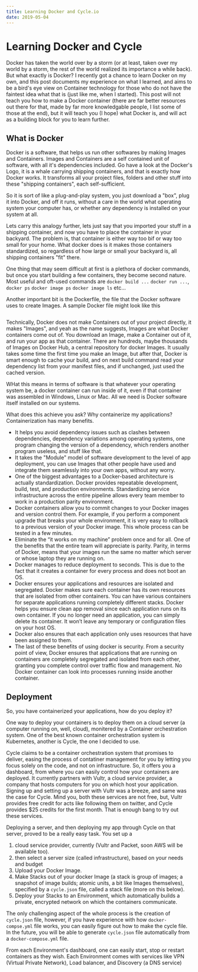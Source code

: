 ```yaml
---
title: Learning Docker and Cycle.io
date: 2019-05-04
---
```


# Learning Docker and Cycle

Docker has taken the world over by a storm (or at least, taken over my world by a storm, the rest of the world realized its importance a while back). But what exactly is Docker? I recently got a chance to learn Docker on my own, and this post documents my experience on what I learned, and aims to be a bird's eye view on Container technology for those who do not have the faintest idea what that is (just like me, when I started). This post will not teach you how to make a Docker container (there are far better resources out there for that, made by far more knowledgable people, I list some of those at the end), but it will teach you (I hope) what Docker is, and will act as a building block for you to learn further. 


## What is Docker

Docker is a software, that helps us run other softwares by making Images and Containers. Images and Containers are a self contained unit of software, with all it's dependencies included. Go have a look at the Docker's Logo, it is a whale carrying shipping containers, and that is exactly how Docker works. It transforms all your project files, folders and other stuff into these "shipping containers", each self-sufficient.

So it is sort of like a plug-and-play system, you just download a "box", plug it into Docker, and off it runs, without a care in the world what operating system your computer has, or whether any dependency is installed on your system at all.

Lets carry this analogy further, lets just say that you imported your stuff in a shipping container, and now you have to place the container in your backyard. The problem is, that container is either way too bif or way too small for your home. What docker does is it makes those containers standardized, so regardless of how large or small your backyard is, all shipping containers "fit" there.

One thing that may seem difficult at first is a plethora of docker commands, but once you start building a few containers, they become second nature. Most useful and oft-used commands are `docker build ...` `docker run ...`, `docker ps` `docker image ps` `docker image ls` etc...

Another important bit is the Dockerfile, the file that the Docker software uses to create Images. A sample Docker file might look like this

```

```

Technically, Docker does not make Containers out of your project directly, it makes "Images", and yeah as the name suggests, Images are what Docker containers come out of. You download an Image, make a Container out of it, and run your app as that container. There are hundreds, maybe thousands of Images on Docker Hub, a central repository for docker Images. It usually takes some time the first time you make an Image, but after that, Docker is smart enough to cache your build, and on next build command read your dependency list from your manifest files, and if unchanged, just used the cached version. 

WHat this means in terms of software is that whatever your operating system be, a docker container can run inside of it, even if that container was assembled in Windows, Linux or Mac. All we need is Docker software itself installed on our systems.

What does this achieve you ask? Why containerize my applications? Containerization has many benefits.
<!-- 
Containers offer a packaging mechanism in which applications can be abstracted from the environment in which they actually run. This decoupling allows container-based applications to be deployed easily and consistently, regardless of the nature of target environment. This gives developers the ability to create predictable environments that are isolated from rest of the applications and can be run anywhere.

Docker is a tool that is designed to benefit both developers and system administrators, making it a part of many DevOps (developers + operations) toolchains. For developers, it means that they can focus on writing code without worrying about the system that it will ultimately be running on. It also allows them to get a head start by using one of thousands of programs already designed to run in a Docker container as a part of their application. For operations staff, Docker gives flexibility and potentially reduces the number of systems needed because of its small footprint and lower overhead. -->

  - It helps you avoid dependency issues such as clashes between dependencies, dependency variations among operating systems, one program changing the version of a dependency, which renders another program useless, and stuff like that.
  - It takes the "Module" model of software development to the level of app deployment, you can use Images that other people have used and integrate them seamlessly into your own apps, without any worry.
  - One of the biggest advantages to a Docker-based architecture is actually standardization. Docker provides repeatable development, build, test, and production environments. Standardizing service infrastructure across the entire pipeline allows every team member to work in a production parity environment. 
  - Docker containers allow you to commit changes to your Docker images and version control them. For example, if you perform a component upgrade that breaks your whole environment, it is very easy to rollback to a previous version of your Docker image. This whole process can be tested in a few minutes.
  - Eliminate the “it works on my machine” problem once and for all. One of the benefits that the entire team will appreciate is parity. Parity, in terms of Docker, means that your images run the same no matter which server or whose laptop they are running on.
  - Docker manages to reduce deployment to seconds. This is due to the fact that it creates a container for every process and does not boot an OS.
  - Docker ensures your applications and resources are isolated and segregated. Docker makes sure each container has its own resources that are isolated from other containers. You can have various containers for separate applications running completely different stacks. Docker helps you ensure clean app removal since each application runs on its own container. If you no longer need an application, you can simply delete its container. It won’t leave any temporary or configuration files on your host OS. 
  - Docker also ensures that each application only uses resources that have been assigned to them.
  - The last of these benefits of using docker is security. From a security point of view, Docker ensures that applications that are running on containers are completely segregated and isolated from each other, granting you complete control over traffic flow and management. No Docker container can look into processes running inside another container.

## Deployment

So, you have containerized your applications, how do you deploy it?

One way to deploy your containers is to deploy them on a cloud server (a computer running on, well, cloud), monitered by a Container orchestration system. One of the best known container orchestration system is Kubernetes, another is Cycle, the one I decided to use.

Cycle claims to be a container orchestration system that promises to deliver, easing the process of contatiner management for you by letting you focus solely on the code, and not on infrastructure. So, it offers you a dashboard, from where you can easily control how your containers are deployed. It currently partners with Vultr, a cloud service provider, a company that hosts computers for you on which host your application. Signing up and setting up a server with Vultr was a breeze, and same was the case for Cycle. Mind you, both these services are not free, but, Vultr provides free credit for acts like following them on twitter, and Cycle provides $25 credits for the first month. That is enough bang to try out these services.

<!-- There are many services who offer cloud servers, Google's Cloud Platform, AWS, Docker itself, Microsoft Azure, iBM Cloud, SalesForce, DropBox etc.

So I finished my application, writing a docker-compose file to run them simultaneously (what a feeling it was when my docker-compose finally ran!). Now I wanted to deploy it (For free, preferably). I usually deploy either on netlify, or on Heroku. But I needed cloud service provided.

I tried a lot of different options, but as a front-end developer who is finding it hard to cope with CSS (darn you CSS, why you so...hard), I found alot of daunting terminolgy, each service provided using their own jumble of words to confuse the heck out of you. So I gave up on a lot of well known options, until I found cycle.io. -->

Deploying a server, and then deploying my app through Cycle on that server, proved to be a really easy task. You set up a 
1. cloud service provider, currently (Vultr and Packet, soon AWS will be available too). 
2. then select a server size (called infrastructure), based on your needs and budget
3. Upload your Docker Image.
4. Make Stacks out of your docker Image (a stack is group of images; a snapshot of image builds; atomic units, a bit like Images themselves), specified by a `cycle.json` file, called a stack file (more on this below).
5. Deploy your Stacks to an Environment, which automatically builds a private, encrypted network on which the containers communicate.

The only challenging aspect of the whole process is the creation of `cycle.json` file, however, if you have experience with how `docker-compse.yml` file works, you can easily figure out how to make the cycle file. In the future, you will be able to generate `cycle.json` file automatically from a `docker-compose.yml` file.

From each Environment's dashboard, one can easily start, stop or restart containers as they wish.
Each Environment comes with services like VPN (Virtual Private Network), Load balancer, and Discovery (a DNS service) 